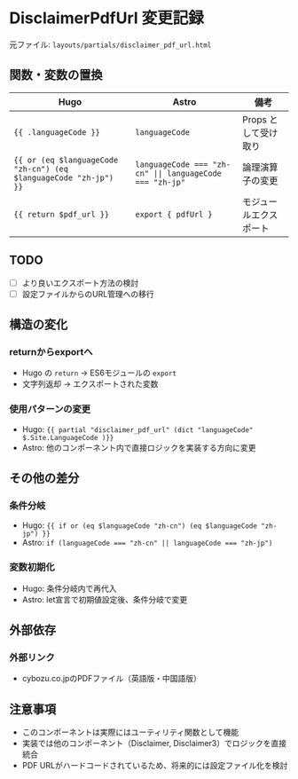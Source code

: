 # DisclaimerPdfUrl 変更記録

元ファイル: `layouts/partials/disclaimer_pdf_url.html`

## 関数・変数の置換

| Hugo                                                             | Astro                                                    | 備考                   |
| ---------------------------------------------------------------- | -------------------------------------------------------- | ---------------------- |
| `{{ .languageCode }}`                                            | `languageCode`                                           | Props として受け取り   |
| `{{ or (eq $languageCode "zh-cn") (eq $languageCode "zh-jp") }}` | `languageCode === "zh-cn" \|\| languageCode === "zh-jp"` | 論理演算子の変更       |
| `{{ return $pdf_url }}`                                          | `export { pdfUrl }`                                      | モジュールエクスポート |

## TODO

- [ ] より良いエクスポート方法の検討
- [ ] 設定ファイルからのURL管理への移行

## 構造の変化

### returnからexportへ

- Hugo の `return` → ES6モジュールの `export`
- 文字列返却 → エクスポートされた変数

### 使用パターンの変更

- Hugo: `{{ partial "disclaimer_pdf_url" (dict "languageCode" $.Site.LanguageCode )}}`
- Astro: 他のコンポーネント内で直接ロジックを実装する方向に変更

## その他の差分

### 条件分岐

- Hugo: `{{ if or (eq $languageCode "zh-cn") (eq $languageCode "zh-jp") }}`
- Astro: `if (languageCode === "zh-cn" || languageCode === "zh-jp")`

### 変数初期化

- Hugo: 条件分岐内で再代入
- Astro: let宣言で初期値設定後、条件分岐で変更

## 外部依存

### 外部リンク

- cybozu.co.jpのPDFファイル（英語版・中国語版）

## 注意事項

- このコンポーネントは実際にはユーティリティ関数として機能
- 実装では他のコンポーネント（Disclaimer, Disclaimer3）でロジックを直接統合
- PDF URLがハードコードされているため、将来的には設定ファイル化を検討
